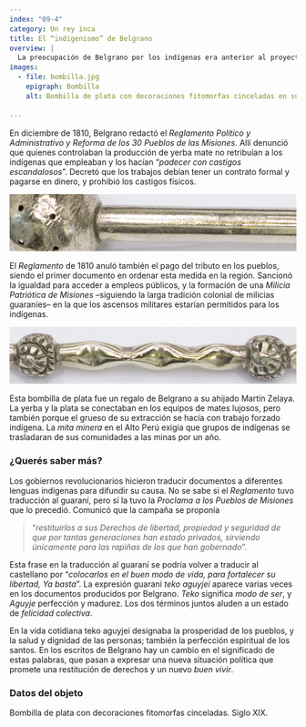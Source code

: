 ```yaml
---
index: "09-4"
category: Un rey inca
title: El “indigenismo” de Belgrano 
overview: |
  La preocupación de Belgrano por los indígenas era anterior al proyecto incaico. Ya en la expedición que condujo al Paraguay intentó mejorar la situación de los pueblos guaraníes que habían sido misiones jesuitas hasta 1768.
images:
  - file: bombilla.jpg
    epigraph: Bombilla
    alt: Bombilla de plata con decoraciones fitomorfas cinceladas en su cánula. El filtro tiene forma esférica y el pico es aplanado.

---
```




En diciembre de 1810, Belgrano redactó el *Reglamento Político y Administrativo y Reforma de los 30 Pueblos de las Misiones*. Allí denunció que quienes controlaban la producción de yerba mate no retribuían a los indígenas que empleaban y los hacían “*padecer con castigos escandalosos*”. Decretó que los trabajos debían tener un contrato formal y pagarse en dinero, y prohibió los castigos físicos.

![Detalle del objeto](./eje09-4-a.jpg)

El *Reglamento* de 1810 anuló también el pago del tributo en los pueblos, siendo el primer documento en ordenar esta medida en la región. Sancionó la igualdad para acceder a empleos públicos, y la formación de una *Milicia Patriótica de Misiones* –siguiendo la larga tradición colonial de milicias guaraníes– en la que los ascensos militares estarían permitidos para los indígenas.

![Detalle del objeto](./eje09-4-b.jpg)

Esta bombilla de plata fue un regalo de Belgrano a su ahijado Martín Zelaya. La yerba y la plata se conectaban en los equipos de mates lujosos, pero también porque el grueso de su extracción se hacía con trabajo forzado indígena. La *mita minera* en el Alto Perú exigía que grupos de indígenas se trasladaran de sus comunidades a las minas por un año.


### ¿Querés saber más?
Los gobiernos revolucionarios hicieron traducir documentos a diferentes lenguas indígenas para difundir su causa. No se sabe si el *Reglamento* tuvo traducción al guaraní, pero sí la tuvo la *Proclama a los Pueblos de Misiones* que lo precedió. Comunicó que la campaña se proponía

> “*restituirlos a sus Derechos de libertad, propiedad y seguridad de que por tantas generaciones han estado privados, sirviendo únicamente para las rapiñas de los que han gobernado*”.

Esta frase en la traducción al guaraní se podría volver a traducir al castellano por “*colocarlos en el buen modo de vida, para fortalecer su libertad, Ya basta*”. La expresión guaraní *teko aguyjei* aparece varias veces en los documentos producidos por Belgrano. *Teko* significa *modo de ser*, y *Aguyje* perfección y madurez. Los dos términos juntos aluden a un estado de *felicidad colectiva*.

En la vida cotidiana teko aguyjei designaba la prosperidad de los pueblos, y la salud y dignidad de las personas; también la perfección espiritual de los santos. En los escritos de Belgrano hay un cambio en el significado de estas palabras, que pasan a expresar una nueva situación política que promete una restitución de derechos y un nuevo *buen vivir*.

### Datos del objeto
Bombilla de plata con decoraciones fitomorfas cinceladas. Siglo XIX.

